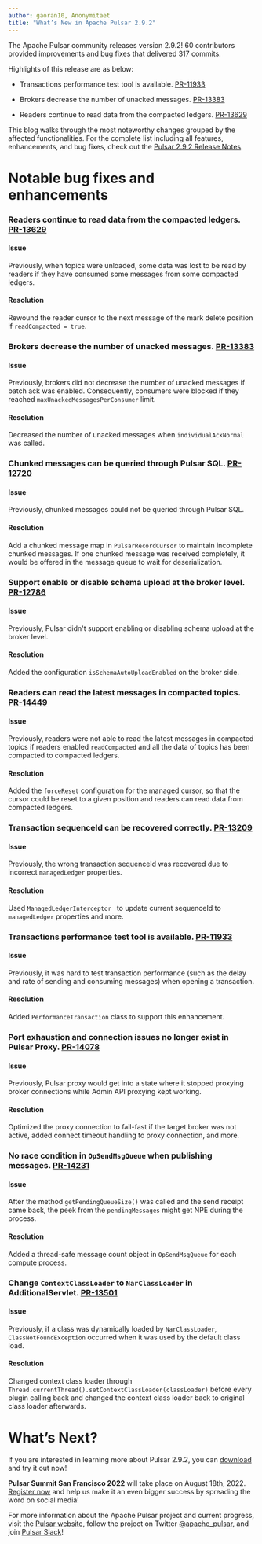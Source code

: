 ```yaml
---
author: gaoran10, Anonymitaet
title: "What’s New in Apache Pulsar 2.9.2"
---
```


The Apache Pulsar community releases version 2.9.2! 60 contributors provided improvements and bug fixes that delivered 317 commits.

<!--truncate-->

Highlights of this release are as below:

- Transactions performance test tool is available. [PR-11933](https://github.com/apache/pulsar/pull/11933)
  
- Brokers decrease the number of unacked messages. [PR-13383](https://github.com/apache/pulsar/pull/13383)
  
- Readers continue to read data from the compacted ledgers. [PR-13629](https://github.com/apache/pulsar/pull/13629)

This blog walks through the most noteworthy changes grouped by the affected functionalities. For the complete list including all features, enhancements, and bug fixes, check out the [Pulsar 2.9.2 Release Notes](https://github.com/apache/pulsar/releases/tag/v2.9.2).

# Notable bug fixes and enhancements

### Readers continue to read data from the compacted ledgers. [PR-13629](https://github.com/apache/pulsar/pull/13629)

#### Issue

Previously, when topics were unloaded, some data was lost to be read by readers if they have consumed some messages from some compacted ledgers.

#### Resolution

Rewound the reader cursor to the next message of the mark delete position if `readCompacted = true`.

### Brokers decrease the number of unacked messages. [PR-13383](https://github.com/apache/pulsar/pull/13383)

#### Issue

Previously, brokers did not decrease the number of unacked messages if batch ack was enabled. Consequently, consumers were blocked if they reached `maxUnackedMessagesPerConsumer` limit.

#### Resolution

Decreased the number of unacked messages when `individualAckNormal` was called.

### Chunked messages can be queried through Pulsar SQL. [PR-12720](https://github.com/apache/pulsar/pull/12720)

#### Issue

Previously, chunked messages could not be queried through Pulsar SQL.

#### Resolution

Add a chunked message map in `PulsarRecordCursor` to maintain incomplete chunked messages. If one chunked message was received completely, it would be offered in the message queue to wait for deserialization. 

### Support enable or disable schema upload at the broker level. [PR-12786](https://github.com/apache/pulsar/pull/12786)

#### Issue

Previously, Pulsar didn't support enabling or disabling schema upload at the broker level.

#### Resolution

Added the configuration `isSchemaAutoUploadEnabled` on the broker side.

### Readers can read the latest messages in compacted topics. [PR-14449](https://github.com/apache/pulsar/pull/14449)

#### Issue

Previously, readers were not able to read the latest messages in compacted topics if readers enabled `readCompacted` and all the data of topics has been compacted to compacted ledgers.

#### Resolution

Added the `forceReset` configuration for the managed cursor, so that the cursor could be reset to a given position and readers can read data from compacted ledgers. 

### Transaction sequenceId can be recovered correctly. [PR-13209](https://github.com/apache/pulsar/pull/13209)

#### Issue

Previously, the wrong transaction sequenceId was recovered due to incorrect `managedLedger` properties.

#### Resolution

Used `ManagedLedgerInterceptor ` to update current sequenceId to `managedLedger` properties and more.

### Transactions performance test tool is available. [PR-11933](https://github.com/apache/pulsar/pull/11933)

#### Issue

Previously, it was hard to test transaction performance (such as the delay and rate of sending and consuming messages) when opening a transaction.

#### Resolution

Added `PerformanceTransaction` class to support this enhancement.

### Port exhaustion and connection issues no longer exist in Pulsar Proxy. [PR-14078](https://github.com/apache/pulsar/pull/14078)

#### Issue

Previously, Pulsar proxy would get into a state where it stopped proxying broker connections while Admin API proxying kept working.

#### Resolution

Optimized the proxy connection to fail-fast if the target broker was not active, added connect timeout handling to proxy connection, and more.

### No race condition in `OpSendMsgQueue` when publishing messages. [PR-14231](https://github.com/apache/pulsar/pull/14231)

#### Issue

After the method `getPendingQueueSize()` was called and the send receipt came back, the peek from the `pendingMessages` might get NPE during the process.

#### Resolution

Added a thread-safe message count object in `OpSendMsgQueue` for each compute process.

### Change `ContextClassLoader` to `NarClassLoader` in AdditionalServlet. [PR-13501](https://github.com/apache/pulsar/pull/13501)

#### Issue

Previously, if a class was dynamically loaded by `NarClassLoader`, `ClassNotFoundException` occurred when it was used by the default class load.

#### Resolution

Changed context class loader through `Thread.currentThread().setContextClassLoader(classLoader)` before every plugin calling back and changed the context class loader back to original class loader afterwards.

# What’s Next?

If you are interested in learning more about Pulsar 2.9.2, you can [download](https://pulsar.apache.org/en/versions/) and try it out now! 

**Pulsar Summit San Francisco 2022** will take place on August 18th, 2022. [Register now](https://pulsar-summit.org/) and help us make it an even bigger success by spreading the word on social media!

For more information about the Apache Pulsar project and current progress, visit
the [Pulsar website](https://pulsar.apache.org), follow the project on Twitter [@apache_pulsar](https://twitter.com/apache_pulsar), and join [Pulsar Slack](https://apache-pulsar.herokuapp.com/)!



